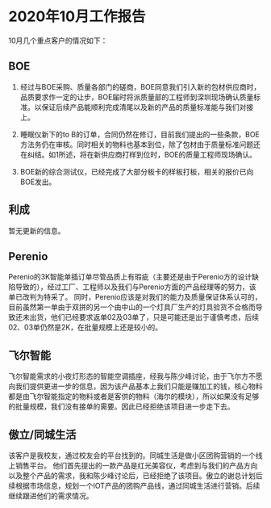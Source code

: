 # 2020年10月工作报告

10月几个重点客户的情况如下：

## BOE

1. 经过与BOE采购、质量各部门的磋商，BOE同意我们引入新的包材供应商时，品质要求作一定的让步，BOE届时将派质量部的工程师到深圳现场确认质量标准。以保证后续产品能顺利完成清尾以及新的产品的质量标准能与我们对接上。

2. 睡眠仪新下的to B的订单，合同仍然在修订，目前我们提出的一些条款，BOE方法务仍在审核。同时相关的物料也基本到位，除了包材由于质量标准问题还在纠结。如1所述，将在新供应商打样到位时，BOE的质量工程师现场确认。

3. BOE新的综合测试仪，已经完成了大部分板卡的样板打板，相关的报价已向BOE发出。

## 利成

暂无更新的信息。

## Perenio

Perenio的3K智能单插订单尽管品质上有瑕疵（主要还是由于Perenio方的设计缺陷导致的），经过工厂、工程师以及我们与Perenio方面的产品经理等的努力，该单已改判为特采了。
同时，Perenio应该是对我们的能力及质量保证体系认可的，目前虽然第一单由于双拼的另一个由中山的一个灯具厂生产的灯具验货不合格而导致还未出货，他们已经要求返单02及03单了，只是可能还是出于谨慎考虑，后续02、03单仍然是2K，在批量规模上还是较小的。

## 飞尔智能

飞尔智能需求的小夜灯形态的智能空调插座，经我与陈少峰讨论，由于飞尔方不愿向我们提供更进一步的信息，因为该产品基本上我们只能是赚加工的钱，核心物料都是由飞尔智能指定的物料或者是客供的物料（海尔的模块），所以如果没有足够的批量规模，我们没有接单的需要。因此已经拒绝该项目进一步走下去。

## 傲立/同城生活

该客户是我校友，通过校友会的平台找到的。同城生活是做小区团购营销的一个线上销售平台。
他们首先提出的一款产品是红光美容仪，考虑到与我们的产品方向以及整个产品的需求，我和陈少峰讨论后，已经拒绝了该项目。傲立的谢总计划后续根据市场信息，规划一个IOT产品的团购产品线，通过同城生活进行营销。后续继续跟进他们的需求情况。